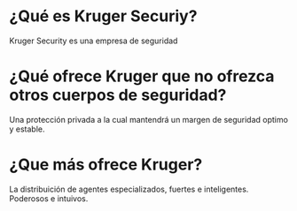 # ¿Qué es Kruger Securiy?
Kruger Security es una empresa de seguridad

# ¿Qué ofrece Kruger que no ofrezca otros cuerpos de seguridad?
Una protección privada a la cual mantendrá un margen de seguridad optimo y estable.

# ¿Que más ofrece Kruger?
La distribuición de agentes especializados, fuertes e inteligentes. Poderosos e intuivos.
